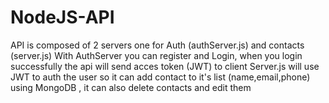 # NodeJS-API

API is composed of 2 servers one for Auth (authServer.js) and contacts (server.js)
With AuthServer you can register and Login, when you login successfully the api will send acces token (JWT) to client
Server.js will use JWT to auth the user so it can add contact to it's list (name,email,phone) using MongoDB , it can also delete contacts and edit them
